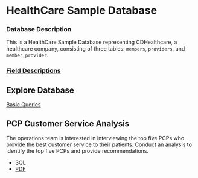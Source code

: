 # HealthCare Sample Database

### Database Description
This is a HealthCare Sample Database representing CDHealthcare, a healthcare company, consisting of three tables: `members`, `providers`, and `member_provider`.

### [Field Descriptions](https://github.com/ChristineCYin/HealthCare_Sample_Database/blob/main/field_descriptions.md)
<!-- [Entity Relationship Diagram (ERD)](#) 
-->

## Explore Database
[Basic Queries](https://github.com/ChristineCYin/HealthCare_Sample_Database/blob/main/basic_queries.md)

## PCP Customer Service Analysis
The operations team is interested in interviewing the top five PCPs who provide the best customer service to their patients.
Conduct an analysis to identify the top five PCPs and provide recommendations.
<!-- [Markdown](#)
-->
 - [SQL](https://github.com/ChristineCYin/HealthCare_Sample_Database/blob/main/pcp_customer_service_analysis.sql)
 - [PDF](https://github.com/ChristineCYin/HealthCare_Sample_Database/blob/main/Best%20PCP.pdf)
